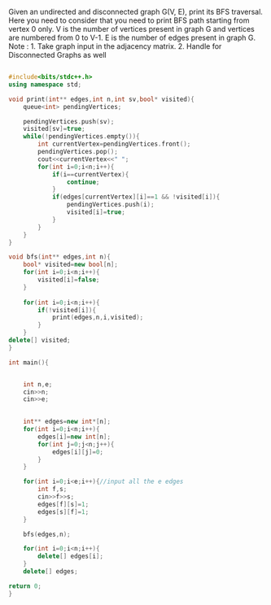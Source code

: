 Given an undirected and disconnected graph G(V, E), print its BFS traversal.
Here you need to consider that you need to print BFS path starting from vertex 0 only.
V is the number of vertices present in graph G and vertices are numbered from 0 to V-1.
E is the number of edges present in graph G.
Note : 1. Take graph input in the adjacency matrix.
2. Handle for Disconnected Graphs as well

```cpp

#include<bits/stdc++.h>
using namespace std;

void print(int** edges,int n,int sv,bool* visited){
    queue<int> pendingVertices;

    pendingVertices.push(sv);
    visited[sv]=true;
    while(!pendingVertices.empty()){
        int currentVertex=pendingVertices.front();
        pendingVertices.pop();
        cout<<currentVertex<<" ";
        for(int i=0;i<n;i++){
            if(i==currentVertex){
                continue;
            }
            if(edges[currentVertex][i]==1 && !visited[i]){
                pendingVertices.push(i);
                visited[i]=true;
            }
        }
    }
}

void bfs(int** edges,int n){
    bool* visited=new bool[n];
    for(int i=0;i<n;i++){
        visited[i]=false;
    }
    
    for(int i=0;i<n;i++){
        if(!visited[i]){
            print(edges,n,i,visited);
        }
    }
delete[] visited;
}

int main(){


    int n,e;
    cin>>n;
    cin>>e;
    

    int** edges=new int*[n];
    for(int i=0;i<n;i++){
        edges[i]=new int[n];
        for(int j=0;j<n;j++){
            edges[i][j]=0;
        }
    }

    for(int i=0;i<e;i++){//input all the e edges
        int f,s;
        cin>>f>>s;
        edges[f][s]=1;
        edges[s][f]=1;
    }

    bfs(edges,n);

    for(int i=0;i<n;i++){
        delete[] edges[i];
    }
    delete[] edges;

return 0;
}

```
